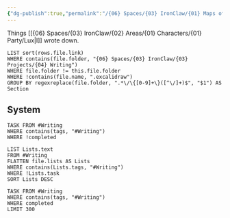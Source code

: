 ```yaml
---
{"dg-publish":true,"permalink":"/{06} Spaces/{03} IronClaw/{01} Maps of Content/{08} Writing/","title":"Writing"}
---
```



Things [[{06} Spaces/{03} IronClaw/{02} Areas/{01} Characters/{01} Party/Lux\|I]] wrote down.

```dataview
LIST sort(rows.file.link)
WHERE contains(file.folder, "{06} Spaces/{03} IronClaw/{03} Projects/{04} Writing")
WHERE file.folder != this.file.folder
WHERE !contains(file.name, ".excalidraw")
GROUP BY regexreplace(file.folder, ".*\/\{[0-9]+\}([^\/]+)$", "$1") AS Section
```

## System

```dataview
TASK FROM #Writing
WHERE contains(tags, "#Writing")
WHERE !completed
```

```dataview
LIST Lists.text
FROM #Writing
FLATTEN file.lists AS Lists
WHERE contains(Lists.tags, "#Writing")
WHERE !Lists.task
SORT Lists DESC
```

```dataview
TASK FROM #Writing
WHERE contains(tags, "#Writing")
WHERE completed
LIMIT 300
```
